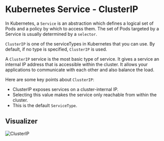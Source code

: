 # Kubernetes Service - ClusterIP

In Kubernetes, a `Service` is an abstraction which defines a logical set of Pods and a policy by which to access them. The set of Pods targeted by a Service is usually determined by a `selector`.

`ClusterIP` is one of the serviceTypes in Kubernetes that you can use. By default, if no type is specified, `ClusterIP` is used. 

A `ClusterIP` service is the most basic type of service. It gives a service an internal IP address that is accessible within the cluster. It allows your applications to communicate with each other and also balance the load.

Here are some key points about `ClusterIP`:

- ClusterIP exposes services on a cluster-internal IP.
- Selecting this value makes the service only reachable from within the cluster.
- This is the default `ServiceType`.

## Visualizer

![ClusterIP](../../static/ClusterIP.png)
